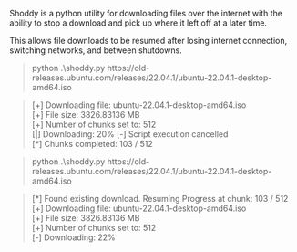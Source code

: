 Shoddy is a python utility for downloading files over the internet with the ability to stop a download and pick up where it left off at a later time.

This allows file downloads to be resumed after losing internet connection, switching networks, and between shutdowns. 

> python .\shoddy.py https[]()://old-releases.ubuntu.com/releases/22.04.1/ubuntu-22.04.1-desktop-amd64.iso

>[+] Downloading file: ubuntu-22.04.1-desktop-amd64.iso<br>
>[+] File size: 3826.83136 MB<br>
>[+] Number of chunks set to: 512<br>
>[|] Downloading: 20%
>[-] Script execution cancelled<br>
>[\*] Chunks completed: 103 / 512<br>

> python .\shoddy.py https[]()://old-releases.ubuntu.com/releases/22.04.1/ubuntu-22.04.1-desktop-amd64.iso

>[\*] Found existing download. Resuming Progress at chunk: 103 / 512<br>
>[+] Downloading file: ubuntu-22.04.1-desktop-amd64.iso<br>
>[+] File size: 3826.83136 MB<br>
>[+] Number of chunks set to: 512<br>
>[-] Downloading: 22%<br>